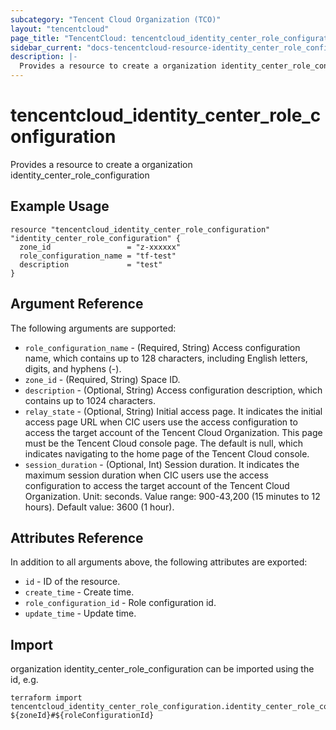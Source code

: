 ```yaml
---
subcategory: "Tencent Cloud Organization (TCO)"
layout: "tencentcloud"
page_title: "TencentCloud: tencentcloud_identity_center_role_configuration"
sidebar_current: "docs-tencentcloud-resource-identity_center_role_configuration"
description: |-
  Provides a resource to create a organization identity_center_role_configuration
---
```


# tencentcloud_identity_center_role_configuration

Provides a resource to create a organization identity_center_role_configuration

## Example Usage

```hcl
resource "tencentcloud_identity_center_role_configuration" "identity_center_role_configuration" {
  zone_id                 = "z-xxxxxx"
  role_configuration_name = "tf-test"
  description             = "test"
}
```

## Argument Reference

The following arguments are supported:

* `role_configuration_name` - (Required, String) Access configuration name, which contains up to 128 characters, including English letters, digits, and hyphens (-).
* `zone_id` - (Required, String) Space ID.
* `description` - (Optional, String) Access configuration description, which contains up to 1024 characters.
* `relay_state` - (Optional, String) Initial access page. It indicates the initial access page URL when CIC users use the access configuration to access the target account of the Tencent Cloud Organization. This page must be the Tencent Cloud console page. The default is null, which indicates navigating to the home page of the Tencent Cloud console.
* `session_duration` - (Optional, Int) Session duration. It indicates the maximum session duration when CIC users use the access configuration to access the target account of the Tencent Cloud Organization. Unit: seconds. Value range: 900-43,200 (15 minutes to 12 hours). Default value: 3600 (1 hour).

## Attributes Reference

In addition to all arguments above, the following attributes are exported:

* `id` - ID of the resource.
* `create_time` - Create time.
* `role_configuration_id` - Role configuration id.
* `update_time` - Update time.



## Import

organization identity_center_role_configuration can be imported using the id, e.g.

```
terraform import tencentcloud_identity_center_role_configuration.identity_center_role_configuration ${zoneId}#${roleConfigurationId}
```

